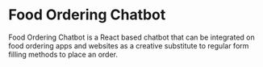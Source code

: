 # Food Ordering Chatbot
Food Ordering Chatbot is a React based chatbot that can be integrated on food ordering apps and websites as a creative substitute to regular form filling methods to place an order.


  
